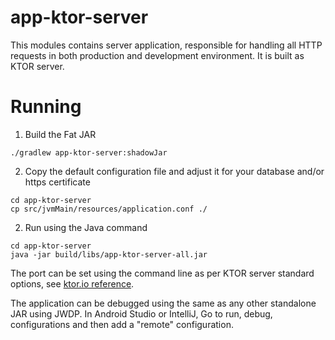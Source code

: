 
# app-ktor-server

This modules contains server application, responsible for handling all HTTP requests 
in both production and development environment. It is built as KTOR server.

# Running

1. Build the Fat JAR
```
./gradlew app-ktor-server:shadowJar
```

2. Copy the default configuration file and adjust it for your database and/or https certificate

```
cd app-ktor-server
cp src/jvmMain/resources/application.conf ./
```

2. Run using the Java command

```
cd app-ktor-server
java -jar build/libs/app-ktor-server-all.jar
```

The port can be set using the command line as per KTOR server standard options, see
[ktor.io reference](https://ktor.io/docs/configurations.html#command-line).

The application can be debugged using the same as any other standalone JAR using JWDP. In Android
Studio or IntelliJ, Go to  run, debug, configurations and then add a "remote" configuration.


